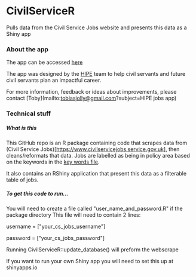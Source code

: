 # CivilServiceR

Pulls data from the Civil Service Jobs website and presents this data as a Shiny app

### About the app

The app can be accessed [here](https://highimpact.shinyapps.io/civil_service_jobs_explorer)

The app was designed by the [HIPE](https://hipe.org.uk/) team to help civil servants and future civil servants plan an impactful career.

For more information, feedback or ideas about improvements, please contact [Toby](mailto:tobiasjolly@gmail.com?subject=HIPE jobs app)

### Technical stuff 


##### What is this

This GitHub repo is an R package containing code that scrapes data from (Civil Service Jobs)[https://www.civilservicejobs.service.gov.uk], then cleans/reformats that data. Jobs are labelled as being in policy area based on the keywords in the [key words file](https://github.com/TWJolly/CivilServiceR/blob/master/meta_data/key_words.csv).


It also contains an RShiny application that present this data as a filterable table of jobs. 

##### To get this code to run...

You will need to create a file called "user_name_and_password.R" if the package directory
This file  will need to contain 2 lines:

username = ["your_cs_jobs_username"]

password = ["your_cs_jobs_password"]

Running CivilServiceR::update_database() will preform the webscrape

If you want to run your own Shiny app you will need to set this up at shinyapps.io

